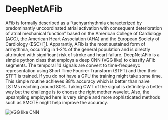 # DeepNetAFib
AFib is formally described as a “tachyarrhythmia characterized by predominantly uncoordinated atrial activation with consequent deterioration of atrial mechanical function” based on the American College of Cardiology (ACC), 
the American Heart Association (AHA) and the European Society of Cardiology (ESC) [[1](https://physionet.org/content/challenge-2017/1.0.0/)]. Apparantly, AFib is the most sustained form of arrhythmia, occurring in 1-2% of the general population and is directly attributed with 
significant risk of stroke and heart failure. DeepNetAFib is a simple python class that employs a deep CNN (VGG like) to classify AFib segments. The temporal 1d signals are convert to time-frequenyc 
representation using Short Time Fourirer Transform (STFT) and then their STFT is trained. If you do not have a GPU the training might take some time. This simple routine
achieves 88% accuracy which is better than naive LSTMs reaching around 80%. Taking CWT of the signal is definitely a better way but the challenge is to choose the right
mother wavelet. Also, the upsampling employed here is very simple and more sophisticated methods such as SMOTE might help improve the accuracy.

![VGG like CNN](paper/fig1.png)

